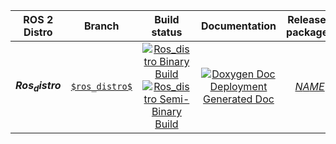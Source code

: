 
ROS 2 Distro | Branch | Build status | Documentation | Released packages
:---------: | :----: | :----------: | :-----------: | :---------------:
**$Ros_distro$** | [`$ros_distro$`](https://github.com/$NAMESPACE$/$NAME$/tree/$ros_distro$) | [![$Ros_distro$ Binary Build](https://github.com/$NAMESPACE$/$NAME$/actions/workflows/$ros_distro$-binary-build-main.yml/badge.svg?branch=$branch$)](https://github.com/$NAMESPACE$/$NAME$/actions/workflows/$ros_distro$-binary-build-main.yml?branch=$branch$) <br /> [![$Ros_distro$ Semi-Binary Build](https://github.com/$NAMESPACE$/$NAME$/actions/workflows/$ros_distro$-semi-binary-build-main.yml/badge.svg?branch=$branch$)](https://github.com/$NAMESPACE$/$NAME$/actions/workflows/$ros_distro$-semi-binary-build-main.yml?branch=$branch$) | [![Doxygen Doc Deployment](https://github.com/$NAMESPACE$/$NAME$/actions/workflows/doxygen-deploy.yml/badge.svg)](https://github.com/$NAMESPACE$/$NAME$/actions/workflows/doxygen-deploy.yml) <br /> [Generated Doc](https://$NAMESPACE$.github.io/$NAME$_Documentation/$ros_distro$/html/index.html) | [$NAME$](https://index.ros.org/p/$NAME$/#$ros_distro$)
